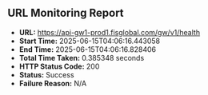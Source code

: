 ## URL Monitoring Report

- **URL:** https://api-gw1-prod1.fisglobal.com/gw/v1/health
- **Start Time:** 2025-06-15T04:06:16.443058
- **End Time:** 2025-06-15T04:06:16.828406
- **Total Time Taken:** 0.385348 seconds
- **HTTP Status Code:** 200
- **Status:** Success
- **Failure Reason:** N/A
